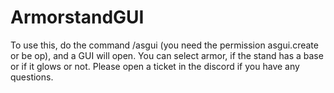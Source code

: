 # ArmorstandGUI
To use this, do the command /asgui (you need the permission asgui.create or be op), and a GUI will open. You can select armor, if the stand has a base or if it glows or not. Please open a ticket in the discord if you have any questions. 
